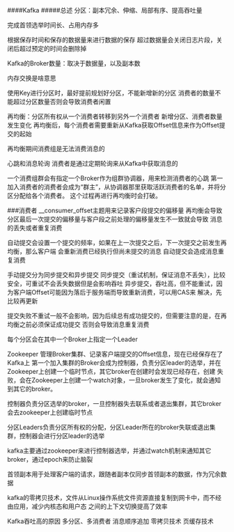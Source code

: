 ####Kafka
#####总述
分区：副本冗余、伸缩、局部有序、提高吞吐量

完成首领选举时间长、占用内存多


根据保存时间和保存的数据量来进行数据的保存
超过数据量会关闭日志片段，关闭后超过预定的时间会删除掉



Kafka的Broker数量：取决于数据量，以及副本数

内存交换是啥意思



使用Key进行分区时，最好提前规划好分区，不能新增新的分区
消费者的数量不能超过分区数量否则会导致消费者闲置

再均衡：分区所有权从一个消费者转移到另外一个消费者
新增分区、消费者数量发生变化
再均衡后，每个消费者需要重新从Kafka获取Offset信息来作为Offset提交的起始

再均衡期间消费组是无法消费消息的


心跳和消息轮询
消费者是通过定期轮询来从Kafka中获取消息的

一个消费组群会有指定一个Broker作为组群协调器，用来检测消费者的心跳
第一加入消费者的消费者会成为“群主”，从协调器那里获取活跃消费者的名单，并将分区分配给各个消费者。
这个过程再进行再均衡时会打破。






###消费者
__consumer_offset主题用来记录客户段提交的偏移量
再均衡会导致分区最后一次提交的偏移量与客户段之前处理的偏移量发生不一致就会导致
消息的丢失或者重复消费


自动提交会设置一个提交的频率，如果在上一次提交之后，下一次提交之前发生再均衡，那么客户端
会重新消费已经执行但尚未提交的消息
自动提交会造成消息重复消费


手动提交分为同步提交和异步提交
同步提交（重试机制，保证消息不丢失），比较安全，可重试不会丢失数据但是会影响吞吐
异步提交，吞吐高，但不能重试，因为客户端Offset可能因为落后于服务端而导致重新消费，可以用CAS来
解决，先比较再更新   

提交失败不重试一般不会影响，因为后续总有成功提交的，但需要注意的是，在再均衡之前必须保证成功提交
否则会导致消息重复消费


每个分区会在其中一个Broker上指定一个Leader



Zookeeper
管理Broker集群、记录客户端提交的Offset信息，现在已经保存在了Kafka上
第一个加入集群的Broker会成为控制器，负责分区leader的选举，并在Zookeeper上创建一个临时节点，其它broker在创建时会发现已经存在，创建
失败，会在Zookeeper上创建一个watch对象，一旦broker发生了变化，就会通知到其它的broker。

控制器负责分区选举的broker，一旦控制器失去联系或者退出集群，其它broker会去zookeeper上创建临时节点

分区Leaders负责分区所有权的分配，分区Leader所在的broker失联或退出集群，控制器会进行分区leader的选举

kafka主要通过zookeeper来进行控制器选举，并通过watch机制来通知其它broker，通过epoch来防止脑裂


首领副本用于处理客户端的请求，跟随者副本仅同步首领副本的数据，作为冗余数据

kafka的零拷贝技术，文件从Linux操作系统文件资源直接复制到网卡中，而不经由应用，减少内核态和用户态
之间的上下文切换提高了效率



Kafka吞吐高的原因
多分区、多消费者
消息顺序追加
零拷贝技术
页缓存技术
